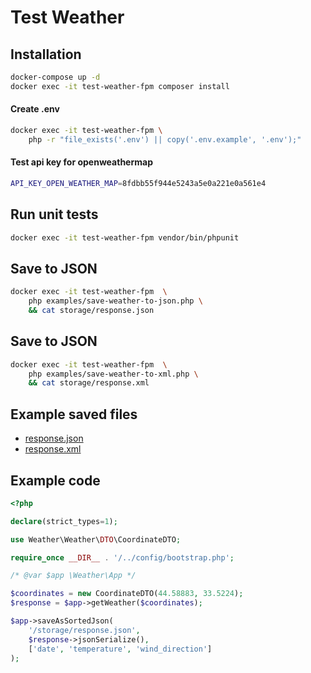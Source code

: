 # Test Weather

## Installation
```bash
docker-compose up -d
docker exec -it test-weather-fpm composer install
```

#### Create .env
```bash
docker exec -it test-weather-fpm \
    php -r "file_exists('.env') || copy('.env.example', '.env');"
```

#### Test api key for openweathermap
```bash
API_KEY_OPEN_WEATHER_MAP=8fdbb55f944e5243a5e0a221e0a561e4
```

## Run unit tests
```bash
docker exec -it test-weather-fpm vendor/bin/phpunit
```

## Save to JSON

```bash
docker exec -it test-weather-fpm  \
    php examples/save-weather-to-json.php \
    && cat storage/response.json
```

## Save to JSON
```bash
docker exec -it test-weather-fpm  \
    php examples/save-weather-to-xml.php \
    && cat storage/response.xml
```

## Example saved files
- [response.json](examples/response.example.json)
- [response.xml](examples/response.example.xml)


## Example code
```php
<?php

declare(strict_types=1);

use Weather\Weather\DTO\CoordinateDTO;

require_once __DIR__ . '/../config/bootstrap.php';

/* @var $app \Weather\App */

$coordinates = new CoordinateDTO(44.58883, 33.5224);
$response = $app->getWeather($coordinates);

$app->saveAsSortedJson(
    '/storage/response.json',
    $response->jsonSerialize(),
    ['date', 'temperature', 'wind_direction']
);
```